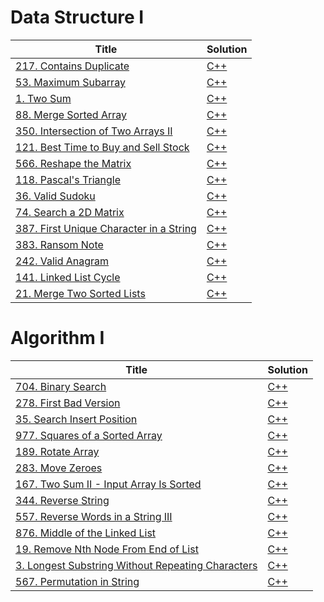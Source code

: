# Data Structure I

| Title                                                                                                        | Solution                                                      |
| ------------------------------------------------------------------------------------------------------------ | ------------------------------------------------------------- |
| [217. Contains Duplicate](https://leetcode.com/problems/contains-duplicate/)                                 | [C++](./DataStructureI/217.ContainsDuplicate.cpp)             |
| [53. Maximum Subarray](https://leetcode.com/problems/maximum-subarray/)                                      | [C++](./DataStructureI/53.MaximumSubarray.cpp)                |
| [1. Two Sum](https://leetcode.com/problems/two-sum/)                                                         | [C++](./DataStructureI/1.TwoSum.cpp)                          |
| [88. Merge Sorted Array](https://leetcode.com/problems/merge-sorted-array/)                                  | [C++](./DataStructureI/88.MergeSortedArray.cpp)               |
| [350. Intersection of Two Arrays II](https://leetcode.com/problems/intersection-of-two-arrays-ii/)           | [C++](./DataStructureI/350.IntersectionfTwoArraysII.cpp)      |
| [121. Best Time to Buy and Sell Stock](https://leetcode.com/problems/best-time-to-buy-and-sell-stock/)       | [C++](./DataStructureI/121.BestTimetoBuyandSellStock.cpp)     |
| [566. Reshape the Matrix](https://leetcode.com/problems/reshape-the-matrix/)                                 | [C++](./DataStructureI/566.ReshapetheMatrix.cpp)              |
| [118. Pascal's Triangle](https://leetcode.com/problems/pascals-triangle/)                                    | [C++](./DataStructureI/118.Pascal'sTriangle.cpp)              |
| [36. Valid Sudoku](https://leetcode.com/problems/valid-sudoku/)                                              | [C++](./DataStructureI/36.ValidSudoku.cpp)                    |
| [74. Search a 2D Matrix](https://leetcode.com/problems/search-a-2d-matrix/)                                  | [C++](./DataStructureI/74.Searcha2DMatrix.cpp)                |
| [387. First Unique Character in a String](https://leetcode.com/problems/first-unique-character-in-a-string/) | [C++](./DataStructureI/387.FirstUniqueCharacterinaString.cpp) |
| [383. Ransom Note](https://leetcode.com/problems/ransom-note/)                                               | [C++](./DataStructureI/383.RansomNote.cpp)                    |
| [242. Valid Anagram](https://leetcode.com/problems/valid-anagram/)                                           | [C++](./DataStructureI/242.ValidAnagram.cpp)                  |
| [141. Linked List Cycle](https://leetcode.com/problems/linked-list-cycle/)                                   | [C++](./DataStructureI/141.LinkedListCycle.cpp)               |
| [21. Merge Two Sorted Lists](https://leetcode.com/problems/merge-two-sorted-lists/)                          | [C++](./DataStructureI/21.MergeTwoSortedLists.cpp)            |

# Algorithm I

| Title                                                                                                                              | Solution                                                             |
| ---------------------------------------------------------------------------------------------------------------------------------- | -------------------------------------------------------------------- |
| [704. Binary Search](https://leetcode.com/problems/binary-search/)                                                                 | [C++](./AlgorithmI/704.BinarySearch.cpp)                             |
| [278. First Bad Version](https://leetcode.com/problems/first-bad-version/)                                                         | [C++](./AlgorithmI/278.FirstBadVersion.cpp)                          |
| [35. Search Insert Position](https://leetcode.com/problems/search-insert-position/)                                                | [C++](./AlgorithmI/35.SearchInsertPosition.cpp)                      |
| [977. Squares of a Sorted Array](https://leetcode.com/problems/squares-of-a-sorted-array/)                                         | [C++](./AlgorithmI/977.SquaresofaSortedArray.cpp)                    |
| [189. Rotate Array](https://leetcode.com/problems/rotate-array/)                                                                   | [C++](./AlgorithmI/189.RotateArray.cpp)                              |
| [283. Move Zeroes](https://leetcode.com/problems/move-zeroes/)                                                                     | [C++](./AlgorithmI/283.MoveZeroes.cpp)                               |
| [167. Two Sum II - Input Array Is Sorted](https://leetcode.com/problems/two-sum-ii-input-array-is-sorted/)                         | [C++](./AlgorithmI/167.TwoSumII-InputArrayIsSorted.cpp)              |
| [344. Reverse String](https://leetcode.com/problems/reverse-string/)                                                               | [C++](./AlgorithmI/344.ReverseString.cpp)                            |
| [557. Reverse Words in a String III](https://leetcode.com/problems/reverse-words-in-a-string-iii/)                                 | [C++](./AlgorithmI/557.ReverseWordsinaStringIII.cpp)                 |
| [876. Middle of the Linked List](https://leetcode.com/problems/middle-of-the-linked-list/)                                         | [C++](./AlgorithmI/876.MiddleoftheLinkedList.cpp)                    |
| [19. Remove Nth Node From End of List](https://leetcode.com/problems/remove-nth-node-from-end-of-list/)                            | [C++](./AlgorithmI/19.RemoveNthNodeFromEndofList.cpp)                |
| [3. Longest Substring Without Repeating Characters](https://leetcode.com/problems/longest-substring-without-repeating-characters/) | [C++](./AlgorithmI/3.LongestSubstringWithoutRepeatingCharacters.cpp) |
| [567. Permutation in String](https://leetcode.com/problems/permutation-in-string/)                                                 | [C++](./AlgorithmI/567.PermutationinString.cpp)                      |
